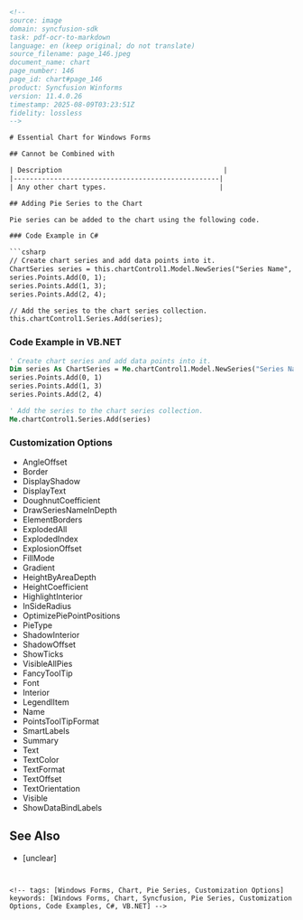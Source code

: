 ```html
<!--
source: image
domain: syncfusion-sdk
task: pdf-ocr-to-markdown
language: en (keep original; do not translate)
source_filename: page_146.jpeg
document_name: chart
page_number: 146
page_id: chart#page_146
product: Syncfusion Winforms
version: 11.4.0.26
timestamp: 2025-08-09T03:23:51Z
fidelity: lossless
-->

# Essential Chart for Windows Forms

## Cannot be Combined with

| Description                                        |
|---------------------------------------------------|
| Any other chart types.                            |

## Adding Pie Series to the Chart

Pie series can be added to the chart using the following code.

### Code Example in C#

```csharp
// Create chart series and add data points into it.
ChartSeries series = this.chartControl1.Model.NewSeries("Series Name", ChartSeriesType.Pie);
series.Points.Add(0, 1);
series.Points.Add(1, 3);
series.Points.Add(2, 4);

// Add the series to the chart series collection.
this.chartControl1.Series.Add(series);
```

### Code Example in VB.NET

```vb
' Create chart series and add data points into it.
Dim series As ChartSeries = Me.chartControl1.Model.NewSeries("Series Name", ChartSeriesType.Pie)
series.Points.Add(0, 1)
series.Points.Add(1, 3)
series.Points.Add(2, 4)

' Add the series to the chart series collection.
Me.chartControl1.Series.Add(series)
```

### Customization Options

- AngleOffset
- Border
- DisplayShadow
- DisplayText
- DoughnutCoefficient
- DrawSeriesNameInDepth
- ElementBorders
- ExplodedAll
- ExplodedIndex
- ExplosionOffset
- FillMode
- Gradient
- HeightByAreaDepth
- HeightCoefficient
- HighlightInterior
- InSideRadius
- OptimizePiePointPositions
- PieType
- ShadowInterior
- ShadowOffset
- ShowTicks
- VisibleAllPies
- FancyToolTip
- Font
- Interior
- LegendlItem
- Name
- PointsToolTipFormat
- SmartLabels
- Summary
- Text
- TextColor
- TextFormat
- TextOffset
- TextOrientation
- Visible
- ShowDataBindLabels

## See Also

- [unclear]
```


<!-- tags: [Windows Forms, Chart, Pie Series, Customization Options] keywords: [Windows Forms, Chart, Syncfusion, Pie Series, Customization Options, Code Examples, C#, VB.NET] -->
```